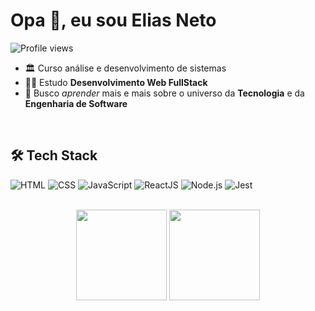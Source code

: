 
# Opa 🤙, eu sou Elias Neto

<img src="https://komarev.com/ghpvc/?username=Elias-Neto&color=blue" alt="Profile views"/>

- 🏛 Curso análise e desenvolvimento de sistemas
- 👨‍💻 Estudo **Desenvolvimento Web FullStack**
- 🚀 Busco *aprender* mais e mais sobre o universo da **Tecnologia** e da **Engenharia de Software**

<br>

## 🛠 Tech Stack

![HTML](https://img.shields.io/badge/-HTML-05122A?style=flat&logo=HTML5)
![CSS](https://img.shields.io/badge/-CSS-05122A?style=flat&logo=CSS3&logoColor=1572B6)
![JavaScript](https://img.shields.io/badge/-JavaScript-05122A?style=flat&logo=JAVASCRIPT&logoColor=EFD81D)
![ReactJS](https://img.shields.io/badge/React-05122A?style=flat&logo=React)
![Node.js](https://img.shields.io/badge/Node.js-05122A?style=flat&logo=node.js)
![Jest](https://img.shields.io/badge/Jest-05122A?style=flat&logo=jest)

<br>

<div align="center">
  <img height="145em" src="https://github-readme-stats.vercel.app/api?username=Elias-Neto&show_icons=true&theme=nord&include_all_commits=true&count_private=false"/>
  <img height="145em" src="https://github-readme-stats.vercel.app/api/top-langs/?username=Elias-Neto&layout=compact&langs_count=7&theme=nord"/>
</div>
  
